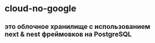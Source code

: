 # cloud-no-google



## это облочное хранилище с использованием next & nest фреймовков на PostgreSQL
